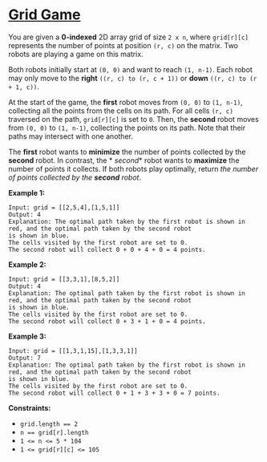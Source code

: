 [Grid Game](https://leetcode.com/problems/grid-game)
===
You are given a **0-indexed** 2D array grid of size `2 x n`, where `grid[r][c]` represents the number of points at
position `(r, c)` on the matrix. Two robots are playing a game on this matrix.

Both robots initially start at `(0, 0)` and want to reach `(1, n-1)`. Each robot may only move to the **right**
`((r, c) to (r, c + 1))` or **down** `((r, c) to (r + 1, c))`.

At the start of the game, the **first** robot moves from `(0, 0)` to `(1, n-1)`, collecting all the points from the
cells on its path. For all cells `(r, c)` traversed on the path, `grid[r][c]` is set to `0`. Then, the **second** robot
moves from `(0, 0)` to `(1, n-1)`, collecting the points on its path. Note that their paths may intersect with one
another.

The **first** robot wants to **minimize** the number of points collected by the **second** robot. In contrast, the *
*second** robot wants to **maximize** the number of points it collects. If both robots play optimally, return _the
number of points collected by the **second** robot_.

**Example 1:**

```text
Input: grid = [[2,5,4],[1,5,1]]
Output: 4
Explanation: The optimal path taken by the first robot is shown in red, and the optimal path taken by the second robot 
is shown in blue.
The cells visited by the first robot are set to 0.
The second robot will collect 0 + 0 + 4 + 0 = 4 points.
```

**Example 2:**

```text
Input: grid = [[3,3,1],[8,5,2]]
Output: 4
Explanation: The optimal path taken by the first robot is shown in red, and the optimal path taken by the second robot 
is shown in blue.
The cells visited by the first robot are set to 0.
The second robot will collect 0 + 3 + 1 + 0 = 4 points.
```

**Example 3:**

```text
Input: grid = [[1,3,1,15],[1,3,3,1]]
Output: 7
Explanation: The optimal path taken by the first robot is shown in red, and the optimal path taken by the second robot 
is shown in blue.
The cells visited by the first robot are set to 0.
The second robot will collect 0 + 1 + 3 + 3 + 0 = 7 points.
```

**Constraints:**

* `grid.length == 2`
* `n == grid[r].length`
* `1 <= n <= 5 * 104`
* `1 <= grid[r][c] <= 105`

